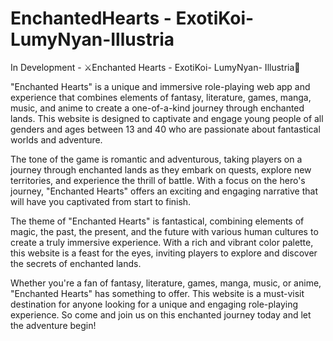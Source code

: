 # EnchantedHearts - ExotiKoi-LumyNyan-Illustria
In Development - ⚔️Enchanted Hearts - ExotiKoi- LumyNyan- Illustria💖 


"Enchanted Hearts" is a unique and immersive role-playing web app and experience that combines elements of fantasy, literature, games, manga, music, and anime to create a one-of-a-kind journey through enchanted lands. This website is designed to captivate and engage young people of all genders and ages between 13 and 40 who are passionate about fantastical worlds and adventure.

The tone of the game is romantic and adventurous, taking players on a journey through enchanted lands as they embark on quests, explore new territories, and experience the thrill of battle. With a focus on the hero's journey, "Enchanted Hearts" offers an exciting and engaging narrative that will have you captivated from start to finish.

The theme of "Enchanted Hearts" is fantastical, combining elements of magic, the past, the present, and the future with various human cultures to create a truly immersive experience. With a rich and vibrant color palette, this website is a feast for the eyes, inviting players to explore and discover the secrets of enchanted lands.

Whether you're a fan of fantasy, literature, games, manga, music, or anime, "Enchanted Hearts" has something to offer. This website is a must-visit destination for anyone looking for a unique and engaging role-playing experience. So come and join us on this enchanted journey today and let the adventure begin!
